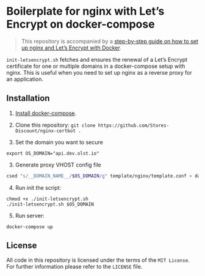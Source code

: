 # Boilerplate for nginx with Let’s Encrypt on docker-compose

> This repository is accompanied by a [step-by-step guide on how to
set up nginx and Let’s Encrypt with Docker](https://medium.com/@pentacent/nginx-and-lets-encrypt-with-docker-in-less-than-5-minutes-b4b8a60d3a71).

`init-letsencrypt.sh` fetches and ensures the renewal of a Let’s
Encrypt certificate for one or multiple domains in a docker-compose
setup with nginx.
This is useful when you need to set up nginx as a reverse proxy for an
application.

## Installation
1. [Install docker-compose](https://docs.docker.com/compose/install/#install-compose).


2. Clone this repository: `git clone https://github.com/Stores-Discount/nginx-certbot .`

3. Set the domain you want to secure

```
export OS_DOMAIN="api.dev.olst.io"
```


3. Generate proxy VHOST config file

```bash
csed "s/__DOMAIN_NAME__/$OS_DOMAIN/g" template/nginx/template.conf > data/nginx/$OS_DOMAIN.conf
```

4. Run init the script:

```
chmod +x ./init-letsencrypt.sh
./init-letsencrypt.sh $OS_DOMAIN
```

5. Run server:

`docker-compose up`


## License
All code in this repository is licensed under the terms of the `MIT License`. For further information please refer to the `LICENSE` file.
